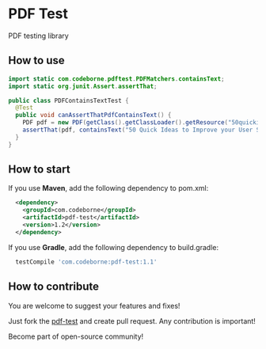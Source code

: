 # PDF Test
PDF testing library

## How to use

```java
import static com.codeborne.pdftest.PDFMatchers.containsText;
import static org.junit.Assert.assertThat;

public class PDFContainsTextTest {
  @Test
  public void canAssertThatPdfContainsText() {
    PDF pdf = new PDF(getClass().getClassLoader().getResource("50quickideas.pdf"));
    assertThat(pdf, containsText("50 Quick Ideas to Improve your User Stories"));
  }
}
```


## How to start

If you use **Maven**, add the following dependency to pom.xml:

```xml
  <dependency>
    <groupId>com.codeborne</groupId>
    <artifactId>pdf-test</artifactId>
    <version>1.2</version>
  </dependency>
```

If you use **Gradle**, add the following dependency to build.gradle:

```groovy
  testCompile 'com.codeborne:pdf-test:1.1'
```

## How to contribute

You are welcome to suggest your features and fixes!

Just fork the [pdf-test](https://github.com/codeborne/pdf-test) and create pull request. 
Any contribution is important!

Become part of open-source community!
